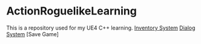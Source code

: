 # ActionRoguelikeLearning
This is a repository used for my UE4 C++ learning.
[Inventory System](https://youtube.com/playlist?list=PL4G2bSPE_8uktjEdP4ZuRq5r2o4JMdZfM)
[Dialog System](https://youtu.be/xI7WHD5C-ps?list=PLFic00P0BufShq5e7WsbNo8W5iJzoYcni)
[Save Game]
